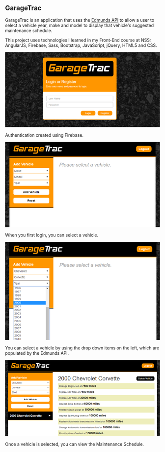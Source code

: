 ## GarageTrac

GarageTrac is an application that uses the [Edmunds API](http://developer.edmunds.com/) to allow a user to select a vehicle year, make and model to display that vehicle's suggested maintenance schedule. 

This project uses technologies I learned in my Front-End course at NSS: AngularJS, Firebase, Sass, Bootstrap, JavaScript, jQuery, HTML5 and CSS.

![GarageTrac Login](imgs/readme/demo-gt-login.png)

Authentication created using Firebase.


![GarageTrac Main Screen](imgs/readme/demo-gt-1.png)

When you first login, you can select a vehicle.


![GarageTrac Select Vehicle](imgs/readme/demo-gt-2.png)

You can select a vehicle by using the drop down items on the left, which are populated by the Edmunds API.


![GarageTrac Maintenance Schedule](imgs/readme/demo-gt-3.png)

Once a vehicle is selected, you can view the Maintenance Schedule.
